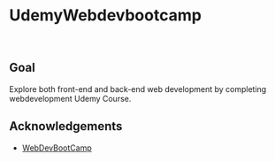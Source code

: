 # UdemyWebdevbootcamp

<!-- PROJECT LOGO -->
<br />

## Goal
Explore both front-end and back-end web development by completing webdevelopment Udemy Course.

## Acknowledgements
* [WebDevBootCamp](https://www.udemy.com/course/the-web-developer-bootcamp/)

